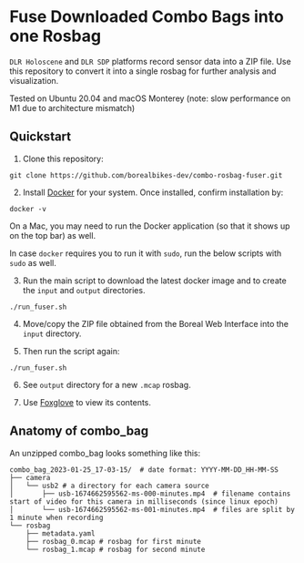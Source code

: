 # Fuse Downloaded Combo Bags into one Rosbag

`DLR Holoscene` and `DLR SDP` platforms record sensor data into a ZIP file.
Use this repository to convert it into a single rosbag for further analysis and visualization.

Tested on Ubuntu 20.04 and macOS Monterey (note: slow performance on M1 due to architecture mismatch)

## Quickstart

1. Clone this repository:

```
git clone https://github.com/borealbikes-dev/combo-rosbag-fuser.git
```

2. Install [Docker](https://docs.docker.com/engine/install/) for your system. Once installed, confirm installation by:

```
docker -v
```

On a Mac, you may need to run the Docker application (so that it shows up on the top bar) as well.

In case `docker` requires you to run it with `sudo`, run the below scripts with `sudo` as well.

3. Run the main script to download the latest docker image and to create the `input` and `output` directories.

```
./run_fuser.sh
```

4. Move/copy the ZIP file obtained from the Boreal Web Interface into the `input` directory.

5. Then run the script again:

```
./run_fuser.sh
```

6. See `output` directory for a new `.mcap` rosbag.

7. Use [Foxglove](https://foxglove.dev/) to view its contents.

## Anatomy of combo_bag

An unzipped combo_bag looks something like this:
```
combo_bag_2023-01-25_17-03-15/  # date format: YYYY-MM-DD_HH-MM-SS
├── camera
│   └── usb2 # a directory for each camera source
│       ├── usb-1674662595562-ms-000-minutes.mp4  # filename contains start of video for this camera in milliseconds (since linux epoch)
│       └── usb-1674662595562-ms-001-minutes.mp4  # files are split by 1 minute when recording 
└── rosbag
    ├── metadata.yaml
    ├── rosbag_0.mcap # rosbag for first minute
    └── rosbag_1.mcap # rosbag for second minute 
```
